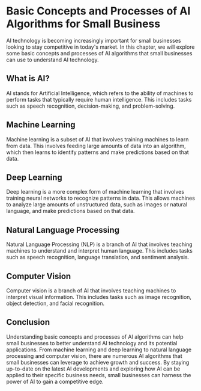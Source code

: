 Basic Concepts and Processes of AI Algorithms for Small Business
=============================================================================================================================

AI technology is becoming increasingly important for small businesses looking to stay competitive in today's market. In this chapter, we will explore some basic concepts and processes of AI algorithms that small businesses can use to understand AI technology.

What is AI?
-----------

AI stands for Artificial Intelligence, which refers to the ability of machines to perform tasks that typically require human intelligence. This includes tasks such as speech recognition, decision-making, and problem-solving.

Machine Learning
----------------

Machine learning is a subset of AI that involves training machines to learn from data. This involves feeding large amounts of data into an algorithm, which then learns to identify patterns and make predictions based on that data.

Deep Learning
-------------

Deep learning is a more complex form of machine learning that involves training neural networks to recognize patterns in data. This allows machines to analyze large amounts of unstructured data, such as images or natural language, and make predictions based on that data.

Natural Language Processing
---------------------------

Natural Language Processing (NLP) is a branch of AI that involves teaching machines to understand and interpret human language. This includes tasks such as speech recognition, language translation, and sentiment analysis.

Computer Vision
---------------

Computer vision is a branch of AI that involves teaching machines to interpret visual information. This includes tasks such as image recognition, object detection, and facial recognition.

Conclusion
----------

Understanding basic concepts and processes of AI algorithms can help small businesses to better understand AI technology and its potential applications. From machine learning and deep learning to natural language processing and computer vision, there are numerous AI algorithms that small businesses can leverage to achieve growth and success. By staying up-to-date on the latest AI developments and exploring how AI can be applied to their specific business needs, small businesses can harness the power of AI to gain a competitive edge.
